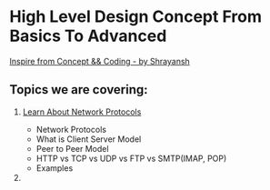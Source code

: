 # High Level Design Concept From Basics To Advanced

[Inspire from Concept && Coding - by Shrayansh](https://www.youtube.com/playlist?list=PL6W8uoQQ2c63W58rpNFDwdrBnq5G3EfT7)

## Topics we are covering:

1) [Learn About Network Protocols]()

    * Network Protocols
    * What is Client Server Model
    * Peer to Peer Model
    * HTTP vs TCP vs UDP vs FTP vs SMTP(IMAP, POP)
    * Examples

2) 
